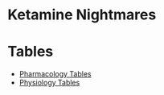 # Ketamine Nightmares

# Tables
- [Pharmacology Tables](pharmacology.tables.htm)
- [Physiology Tables](physiology_tables.htm)